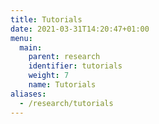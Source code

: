 ```yaml
---
title: Tutorials
date: 2021-03-31T14:20:47+01:00
menu:
  main:
    parent: research
    identifier: tutorials
    weight: 7
    name: Tutorials
aliases:
  - /research/tutorials
---
```

